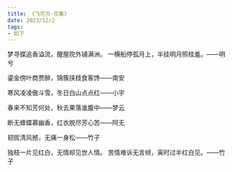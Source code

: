 ```yaml
---
title: 《飞花令·花集》
date: 2023/12/2
tags:
- 如下
---
```

梦寻蝶追香溢流，醒屋院外铺满洲。
一横船停孤月上，半挂明月照桂羞。——明兮

鎏金傍叶商贾醉，锦簇挟枝食客馋——南安

寒风凌凌傲斗雪，冬日白山点点红——小宇

春来不知芳何处，秋去果落谁腹中——梦云

断无蜂蝶慕幽香，红衣脱尽芳心苦——阿无

韧拔清风撼，无痛一身松——竹子

独枝一片见红白，无情却见世人情。
苦情难诉无言倾，寅时过半红白见。——竹子
